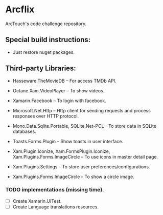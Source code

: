 # Arcflix
ArcTouch's code challenge repository.

## Special build instructions:   

* Just restore nuget packages.

## Third-party Libraries: 

* Hasseware.TheMovieDB – For access TMDb API.

* Octane.Xam.VideoPlayer – To show videos.

* Xamarin.Facebook – To login with facebook.

* Microsoft.Net.Http –  Http client for sending requests and process responses over HTTP protocol.

* Mono.Data.Sqlite.Portable, SQLite.Net-PCL - To store data in SQLite databases.

* Toasts.Forms.Plugin – Show toasts in user interface.

* Xam.Plugin.Iconize, Xam.FormsPlugin.Iconize, Xam.Plugins.Forms.ImageCircle – To use icons in master detail page.

* Xam.Plugins.Settings – To store user preferences/configurations.

* Xam.Plugins.Forms.ImageCircle – To show a circle image.   

### TODO implementations (missing time).

- [ ] Create Xamarin.UITest.
- [ ] Create Language translations resources.
